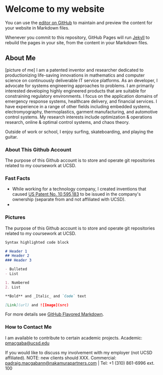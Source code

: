 # Welcome to my website

You can use the [editor on GitHub](https://github.com/padraigUCSD/padraigucsd.github.io/edit/main/index.md) to maintain and preview the content for your website in Markdown files.

Whenever you commit to this repository, GitHub Pages will run [Jekyll](https://jekyllrb.com/) to rebuild the pages in your site, from the content in your Markdown files.

## About Me

[picture of me]
I am a patented inventor and researcher dedicated to productionizing life-saving innovations in mathematics and computer science on continuously deliverable IT service platforms. As an developer, I advocate for systems engineering approaches to problems. I am primarily interested developing highly engineered products that are suitable for constraining regulatory environments. I focus on the application domains of emergency response systems, healthcare delivery, and financial services. I have experience in a range of other fields including embedded systems, electromyography, thermoplastics, garment manufacturing, and automotive control systems. My research interests include optimization & operations research, online & optimal control systems, and chaos theory. 

Outside of work or school, I enjoy surfing, skateboarding, and playing the guitar. 

### About This Github Account

The purpose of this Github account is to store and operate git repositories related to my coursework at UCSD. 

### Fast Facts
- While working for a technology company, I created inventions that caused [US Patent No. 10,595,183](https://patents.google.com/patent/US10595183B2/) to be issued in the company's ownership (separate from and not affiliated with UCSD).
- 

### Pictures

The purpose of this Github account is to store and operate git repositories related to my coursework at UCSD. 


```markdown
Syntax highlighted code block

# Header 1
## Header 2
### Header 3

- Bulleted
- List

1. Numbered
2. List

**Bold** and _Italic_ and `Code` text

[Link](url) and ![Image](src)
```

For more details see [GitHub Flavored Markdown](https://guides.github.com/features/mastering-markdown/).


### How to Contact Me

I am available to contribute to certain academic projects.
Academic: pmacgaba@ucsd.edu

If you would like to discuss my involvement with my employer (not UCSD affiliated). NOTE: new clients should XXX.
Commercial: padraig.macgabann@nakamurapartners.com | Tel: +1 (310) 861-6996 ext. 100
